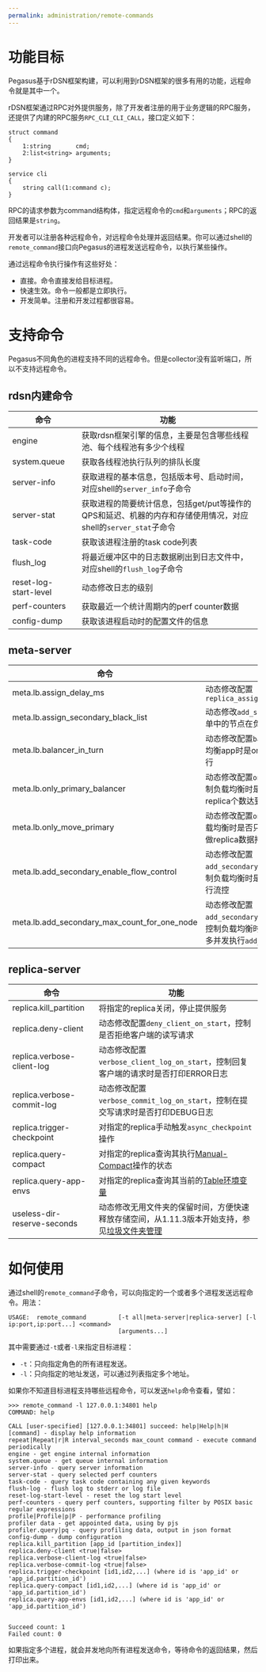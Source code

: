 ```yaml
---
permalink: administration/remote-commands
---
```


# 功能目标

Pegasus基于rDSN框架构建，可以利用到rDSN框架的很多有用的功能，远程命令就是其中一个。

rDSN框架通过RPC对外提供服务，除了开发者注册的用于业务逻辑的RPC服务，还提供了内建的RPC服务`RPC_CLI_CLI_CALL`，接口定义如下：
```idl
struct command
{
    1:string       cmd;
    2:list<string> arguments;
}

service cli
{
    string call(1:command c);
}
```
RPC的请求参数为command结构体，指定远程命令的`cmd`和`arguments`；RPC的返回结果是`string`。

开发者可以注册各种远程命令，对远程命令处理并返回结果。你可以通过shell的`remote_command`接口向Pegasus的进程发送远程命令，以执行某些操作。

通过远程命令执行操作有这些好处：
* 直接。命令直接发给目标进程。
* 快速生效。命令一般都是立即执行。
* 开发简单。注册和开发过程都很容易。

# 支持命令

Pegasus不同角色的进程支持不同的远程命令。但是collector没有监听端口，所以不支持远程命令。

## rdsn内建命令

| 命令                    | 功能                                                                    |
|-----------------------|-----------------------------------------------------------------------| 
| engine                | 获取rdsn框架引擎的信息，主要是包含哪些线程池、每个线程池有多少个线程                                  |
| system.queue          | 获取各线程池执行队列的排队长度                                                       |
| server-info           | 获取进程的基本信息，包括版本号、启动时间，对应shell的`server_info`子命令                         |
| server-stat           | 获取进程的简要统计信息，包括get/put等操作的QPS和延迟、机器的内存和存储使用情况，对应shell的`server_stat`子命令 |
| task-code             | 获取该进程注册的task code列表                                                   |
| flush_log             | 将最近缓冲区中的日志数据刷出到日志文件中，对应shell的`flush_log`子命令                           |
| reset-log-start-level | 动态修改日志的级别                                                             |
| perf-counters         | 获取最近一个统计周期内的perf counter数据                                            |
| config-dump           | 获取该进程启动时的配置文件的信息                                                      |

## meta-server

| 命令                                          | 功能                                                                                        
|----------------------------------------------|-------------------------------------------------------------------------------------------| 
| meta.lb.assign_delay_ms                      | 动态修改配置`replica_assign_delay_ms_for_dropouts`                                              
| meta.lb.assign_secondary_black_list          | 动态修改`add_secondary`操作的黑名单，名单中的节点在负载均衡中不再分派replica                                         
| meta.lb.balancer_in_turn                     | 动态修改配置`balancer_in_turn`，控制负载均衡app时是one-by-one执行还是并行执行                                    
| meta.lb.only_primary_balancer                | 动态修改配置`only_primary_balancer`，控制负载均衡时是否只要求各机器的primary replica个数达到平衡                       
| meta.lb.only_move_primary                    | 动态修改配置`only_move_primary`，控制负载均衡时是否只做primary replica迁移，不做replica数据拷贝                      
| meta.lb.add_secondary_enable_flow_control    | 动态修改配置`add_secondary_enable_flow_control`，控制负载均衡时是否对`add_secondary`操作进行流控                 
| meta.lb.add_secondary_max_count_for_one_node | 动态修改配置`add_secondary_max_count_for_one_node`，控制负载均衡时如果进行流控，单个机器最多并发执行`add_secondary`操作的个数 

## replica-server

| 命令                          | 功能                                                                                |
|-----------------------------|-----------------------------------------------------------------------------------| 
| replica.kill_partition      | 将指定的replica关闭，停止提供服务                                                              |
| replica.deny-client         | 动态修改配置`deny_client_on_start`，控制是否拒绝客户端的读写请求                                       |
| replica.verbose-client-log  | 动态修改配置`verbose_client_log_on_start`，控制回复客户端的请求时是否打印ERROR日志                        |
| replica.verbose-commit-log  | 动态修改配置`verbose_commit_log_on_start`，控制在提交写请求时是否打印DEBUG日志                          |
| replica.trigger-checkpoint  | 对指定的replica手动触发`async_checkpoint`操作                                               |
| replica.query-compact       | 对指定的replica查询其执行[Manual-Compact](/_docs/zh/administration/manual-compact.md)操作的状态 |
| replica.query-app-envs      | 对指定的replica查询其当前的[Table环境变量](/_docs/zh/administration/table-env.md)               |
| useless-dir-reserve-seconds | 动态修改无用文件夹的保留时间，方便快速释放存储空间，从1.11.3版本开始支持，参见[垃圾文件夹管理](#resource-management#垃圾文件夹管理) |

# 如何使用

通过shell的`remote_command`子命令，可以向指定的一个或者多个进程发送远程命令。用法：
```
USAGE:  remote_command         [-t all|meta-server|replica-server] [-l ip:port,ip:port...] <command>
                               [arguments...]
```
其中需要通过`-t`或者`-l`来指定目标进程：
* `-t`：只向指定角色的所有进程发送。
* `-l`：只向指定的地址发送，可以通过列表指定多个地址。

如果你不知道目标进程支持哪些远程命令，可以发送`help`命令查看，譬如：
```
>>> remote_command -l 127.0.0.1:34801 help
COMMAND: help

CALL [user-specified] [127.0.0.1:34801] succeed: help|Help|h|H [command] - display help information
repeat|Repeat|r|R interval_seconds max_count command - execute command periodically
engine - get engine internal information
system.queue - get queue internal information
server-info - query server information
server-stat - query selected perf counters
task-code - query task code containing any given keywords
flush-log - flush log to stderr or log file
reset-log-start-level - reset the log start level
perf-counters - query perf counters, supporting filter by POSIX basic regular expressions
profile|Profile|p|P - performance profiling
profiler data - get appointed data, using by pjs
profiler.query|pq - query profiling data, output in json format
config-dump - dump configuration
replica.kill_partition [app_id [partition_index]]
replica.deny-client <true|false>
replica.verbose-client-log <true|false>
replica.verbose-commit-log <true|false>
replica.trigger-checkpoint [id1,id2,...] (where id is 'app_id' or 'app_id.partition_id')
replica.query-compact [id1,id2,...] (where id is 'app_id' or 'app_id.partition_id')
replica.query-app-envs [id1,id2,...] (where id is 'app_id' or 'app_id.partition_id')


Succeed count: 1
Failed count: 0
```

如果指定多个进程，就会并发地向所有进程发送命令，等待命令的返回结果，然后打印出来。
